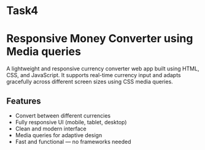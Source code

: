 # Task4

# Responsive Money Converter using Media queries

A lightweight and responsive currency converter web app built using HTML, CSS, and JavaScript. It supports real-time currency input and adapts gracefully across different screen sizes using CSS media queries.

## Features

- Convert between different currencies
- Fully responsive UI (mobile, tablet, desktop)
- Clean and modern interface
- Media queries for adaptive design
- Fast and functional — no frameworks needed
